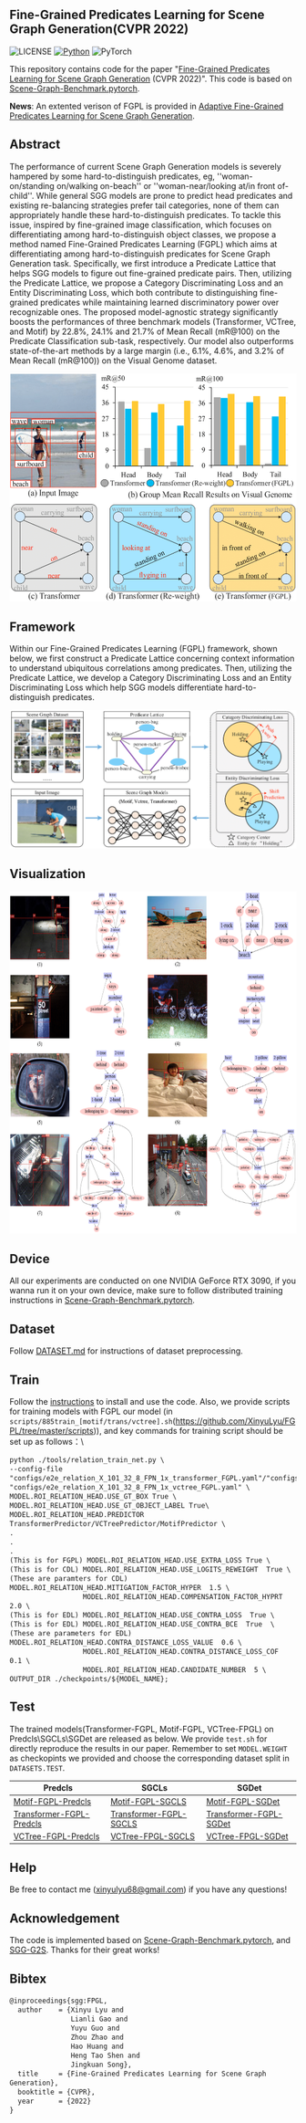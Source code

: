 ## Fine-Grained Predicates Learning for Scene Graph Generation(CVPR 2022)

![LICENSE](https://img.shields.io/badge/license-MIT-green)
[![Python](https://img.shields.io/badge/python-3.7-blue.svg)](https://www.python.org/)
![PyTorch](https://img.shields.io/badge/pytorch-1.2.0-%237732a8)

This repository contains code for the paper "[Fine-Grained Predicates Learning for Scene Graph Generation](https://arxiv.org/abs/2204.02597) (CVPR 2022)". This code is based on [Scene-Graph-Benchmark.pytorch](https://github.com/KaihuaTang/Scene-Graph-Benchmark.pytorch). 

<strong>News</strong>: An extented verison of FGPL is provided in [Adaptive Fine-Grained Predicates Learning for Scene Graph Generation](https://github.com/XinyuLyu/FGPL_A).

## Abstract
The performance of current Scene Graph Generation models is severely hampered by some hard-to-distinguish predicates, eg, ''woman-on/standing on/walking on-beach'' or ''woman-near/looking at/in front of-child''. While general SGG models are prone to predict head predicates and existing re-balancing strategies prefer tail categories, none of them can appropriately handle these hard-to-distinguish predicates. To tackle this issue, inspired by fine-grained image classification, which focuses on differentiating among hard-to-distinguish object classes, we propose a method named Fine-Grained Predicates Learning (FGPL) which aims at differentiating among hard-to-distinguish predicates for Scene Graph Generation task. Specifically, we first introduce a Predicate Lattice that helps SGG models to figure out fine-grained predicate pairs. Then, utilizing the Predicate Lattice, we propose a Category Discriminating Loss and an Entity Discriminating Loss, which both contribute to distinguishing fine-grained predicates while maintaining learned discriminatory power over recognizable ones. The proposed model-agnostic strategy significantly boosts the performances of three benchmark models (Transformer, VCTree, and Motif) by 22.8\%, 24.1\% and 21.7\% of Mean Recall (mR@100) on the Predicate Classification sub-task, respectively. Our model also outperforms state-of-the-art methods by a large margin (i.e., 6.1\%, 4.6\%, and 3.2\% of Mean Recall (mR@100)) on the Visual Genome dataset.
<div align=center><img height="400" width="600" src=abstract.png></div>

## Framework
Within our Fine-Grained Predicates Learning (FGPL) framework, shown below, we first construct a Predicate Lattice concerning context information to understand ubiquitous correlations among predicates. Then, utilizing the Predicate Lattice, we develop a Category Discriminating Loss and an Entity Discriminating Loss which help SGG models differentiate hard-to-distinguish predicates.
<div align=center><img src=framework.png></div>

## Visualization
<div align=center><img  height="600" width="800" src=visual_sp-1.png></div>

## Device
All our experiments are conducted on one NVIDIA GeForce RTX 3090, if you wanna run it on your own device, make sure to follow distributed training instructions in [Scene-Graph-Benchmark.pytorch](https://github.com/KaihuaTang/Scene-Graph-Benchmark.pytorch). 

## Dataset
Follow [DATASET.md](DATASET.md) for instructions of dataset preprocessing.

## Train
Follow the [instructions](https://github.com/KaihuaTang/Scene-Graph-Benchmark.pytorch) to install and use the code. Also, we provide scripts for training models with FGPL our model (in `scripts/885train_[motif/trans/vctree].sh`(https://github.com/XinyuLyu/FGPL/tree/master/scripts)), and 
key commands for training script should be set up as follows：\

    python ./tools/relation_train_net.py \
    --config-file "configs/e2e_relation_X_101_32_8_FPN_1x_transformer_FGPL.yaml"/"configs/e2e_relation_X_101_32_8_FPN_1x_motif_FGPL.yaml"/ "configs/e2e_relation_X_101_32_8_FPN_1x_vctree_FGPL.yaml" \
    MODEL.ROI_RELATION_HEAD.USE_GT_BOX True \
    MODEL.ROI_RELATION_HEAD.USE_GT_OBJECT_LABEL True\
    MODEL.ROI_RELATION_HEAD.PREDICTOR TransformerPredictor/VCTreePredictor/MotifPredictor \
    . 
    . 
    .
    (This is for FGPL) MODEL.ROI_RELATION_HEAD.USE_EXTRA_LOSS True \
    (This is for CDL) MODEL.ROI_RELATION_HEAD.USE_LOGITS_REWEIGHT  True \  
    (These are paramters for CDL) MODEL.ROI_RELATION_HEAD.MITIGATION_FACTOR_HYPER  1.5 \
                      MODEL.ROI_RELATION_HEAD.COMPENSATION_FACTOR_HYPRT  2.0 \
    (This is for EDL) MODEL.ROI_RELATION_HEAD.USE_CONTRA_LOSS  True \ 
    (This is for EDL) MODEL.ROI_RELATION_HEAD.USE_CONTRA_BCE  True  \   
    (These are parameters for EDL) MODEL.ROI_RELATION_HEAD.CONTRA_DISTANCE_LOSS_VALUE  0.6 \
                      MODEL.ROI_RELATION_HEAD.CONTRA_DISTANCE_LOSS_COF  0.1 \
                      MODEL.ROI_RELATION_HEAD.CANDIDATE_NUMBER  5 \    
    OUTPUT_DIR ./checkpoints/${MODEL_NAME};
    
## Test
The trained models(Transformer-FGPL, Motif-FGPL, VCTree-FPGL) on Predcls\SGCLs\SGDet are released as below. We provide `test.sh` for directly reproduce the results in our paper. Remember to set `MODEL.WEIGHT` as checkopints we provided and choose the corresponding dataset split in `DATASETS.TEST`.


| Predcls                | SGCLs                 | SGDet                 |
|--------------------|--------------------|--------------------|
| [Motif-FGPL-Predcls](https://1drv.ms/f/s!Amlnn8hF2cFdgpM2xKXOF1TAckljIQ?e=QxWKzn) | [Motif-FGPL-SGCLS](https://1drv.ms/f/s!Amlnn8hF2cFdgpM3lZKgh8ey04X62Q?e=logXVF) | [Motif-FGPL-SGDet](https://1drv.ms/f/s!Amlnn8hF2cFdgpM4XsBNHlBTSVL5hQ?e=pZU4X8) |
| [Transformer-FGPL-Predcls](https://1drv.ms/f/s!Amlnn8hF2cFdgpM6c-vXlMl4b9IClg?e=kUbhX8)   | [Transformer-FGPL-SGCLS](https://1drv.ms/f/s!Amlnn8hF2cFdgpM7yrUMAAQoDCHWJQ?e=We8QQw)   | [Transformer-FGPL-SGDet](https://1drv.ms/f/s!Amlnn8hF2cFdgpM8MrdxGwFKCeT_Sw?e=ybvLMa) |
| [VCTree-FGPL-Predcls](https://1drv.ms/f/s!Amlnn8hF2cFdgpM-ForFK1tbG65fSw?e=fQJT9w)   | [VCTree-FPGL-SGCLS](https://1drv.ms/f/s!Amlnn8hF2cFdgpM_-_rJfT19Jn5qXQ?e=T1ZHOc)   | [VCTree-FPGL-SGDet](https://1drv.ms/f/s!Amlnn8hF2cFdgpNAdUr4Cv8Zm4IeLA?e=vcRTbc) |

## Help
Be free to contact me (xinyulyu68@gmail.com) if you have any questions!

## Acknowledgement
The code is implemented based on [Scene-Graph-Benchmark.pytorch](https://github.com/KaihuaTang/Scene-Graph-Benchmark.pytorch), and [SGG-G2S](https://github.com/ZhuGeKongKong/SGG-G2S). Thanks for their great works! 

## Bibtex

```
@inproceedings{sgg:FPGL,
  author    = {Xinyu Lyu and
               Lianli Gao and
               Yuyu Guo and
               Zhou Zhao and
               Hao Huang and
               Heng Tao Shen and
               Jingkuan Song},
  title     = {Fine-Grained Predicates Learning for Scene Graph Generation},
  booktitle = {CVPR},
  year      = {2022}
}
```
